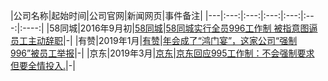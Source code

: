 

|公司名称|起始时间|公司官网|新闻网页|事件备注|
|---|:---:|:---:|:---:|:---:|:---:|:----:|
|58同城|2016年9月初|[58同城](www.58.com)|[58同城实行全员996工作制 被指意图逼员工主动辞职](http://finance.cnr.cn/gs/20160901/t20160901_523105136.shtml)|-|
|有赞|2019年1月|[有赞](www.youzan.com)|[年会成了“鸿门宴”，这家公司“强制996”被员工举报](http://www.linkshop.com.cn/web/archives/2019/418163.shtml)|-|
|京东|2019年3月|[京东](www.jd.com)|[京东回应995工作制：不会强制要求 但要全情投入.](http://tech.163.com/19/0312/13/EA2QGIOK00097U7R.html)|-|
